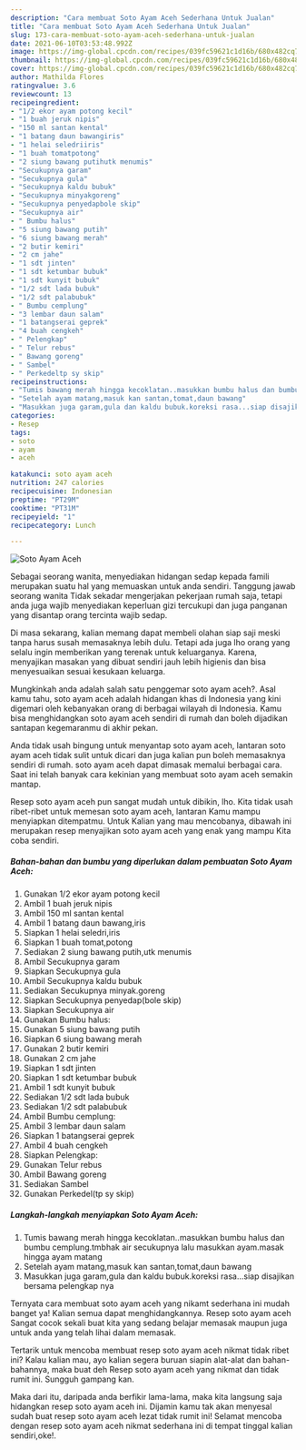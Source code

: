```yaml
---
description: "Cara membuat Soto Ayam Aceh Sederhana Untuk Jualan"
title: "Cara membuat Soto Ayam Aceh Sederhana Untuk Jualan"
slug: 173-cara-membuat-soto-ayam-aceh-sederhana-untuk-jualan
date: 2021-06-10T03:53:48.992Z
image: https://img-global.cpcdn.com/recipes/039fc59621c1d16b/680x482cq70/soto-ayam-aceh-foto-resep-utama.jpg
thumbnail: https://img-global.cpcdn.com/recipes/039fc59621c1d16b/680x482cq70/soto-ayam-aceh-foto-resep-utama.jpg
cover: https://img-global.cpcdn.com/recipes/039fc59621c1d16b/680x482cq70/soto-ayam-aceh-foto-resep-utama.jpg
author: Mathilda Flores
ratingvalue: 3.6
reviewcount: 13
recipeingredient:
- "1/2 ekor ayam potong kecil"
- "1 buah jeruk nipis"
- "150 ml santan kental"
- "1 batang daun bawangiris"
- "1 helai seledriiris"
- "1 buah tomatpotong"
- "2 siung bawang putihutk menumis"
- "Secukupnya garam"
- "Secukupnya gula"
- "Secukupnya kaldu bubuk"
- "Secukupnya minyakgoreng"
- "Secukupnya penyedapbole skip"
- "Secukupnya air"
- " Bumbu halus"
- "5 siung bawang putih"
- "6 siung bawang merah"
- "2 butir kemiri"
- "2 cm jahe"
- "1 sdt jinten"
- "1 sdt ketumbar bubuk"
- "1 sdt kunyit bubuk"
- "1/2 sdt lada bubuk"
- "1/2 sdt palabubuk"
- " Bumbu cemplung"
- "3 lembar daun salam"
- "1 batangserai geprek"
- "4 buah cengkeh"
- " Pelengkap"
- " Telur rebus"
- " Bawang goreng"
- " Sambel"
- " Perkedeltp sy skip"
recipeinstructions:
- "Tumis bawang merah hingga kecoklatan..masukkan bumbu halus dan bumbu cemplung.tmbhak air secukupnya lalu masukkan ayam.masak hingga ayam matang"
- "Setelah ayam matang,masuk kan santan,tomat,daun bawang"
- "Masukkan juga garam,gula dan kaldu bubuk.koreksi rasa...siap disajikan bersama pelengkap nya"
categories:
- Resep
tags:
- soto
- ayam
- aceh

katakunci: soto ayam aceh 
nutrition: 247 calories
recipecuisine: Indonesian
preptime: "PT29M"
cooktime: "PT31M"
recipeyield: "1"
recipecategory: Lunch

---
```



![Soto Ayam Aceh](https://img-global.cpcdn.com/recipes/039fc59621c1d16b/680x482cq70/soto-ayam-aceh-foto-resep-utama.jpg)

Sebagai seorang wanita, menyediakan hidangan sedap kepada famili merupakan suatu hal yang memuaskan untuk anda sendiri. Tanggung jawab seorang  wanita Tidak sekadar mengerjakan pekerjaan rumah saja, tetapi anda juga wajib menyediakan keperluan gizi tercukupi dan juga panganan yang disantap orang tercinta wajib sedap.

Di masa  sekarang, kalian memang dapat membeli olahan siap saji meski tanpa harus susah memasaknya lebih dulu. Tetapi ada juga lho orang yang selalu ingin memberikan yang terenak untuk keluarganya. Karena, menyajikan masakan yang dibuat sendiri jauh lebih higienis dan bisa menyesuaikan sesuai kesukaan keluarga. 



Mungkinkah anda adalah salah satu penggemar soto ayam aceh?. Asal kamu tahu, soto ayam aceh adalah hidangan khas di Indonesia yang kini digemari oleh kebanyakan orang di berbagai wilayah di Indonesia. Kamu bisa menghidangkan soto ayam aceh sendiri di rumah dan boleh dijadikan santapan kegemaranmu di akhir pekan.

Anda tidak usah bingung untuk menyantap soto ayam aceh, lantaran soto ayam aceh tidak sulit untuk dicari dan juga kalian pun boleh memasaknya sendiri di rumah. soto ayam aceh dapat dimasak memalui berbagai cara. Saat ini telah banyak cara kekinian yang membuat soto ayam aceh semakin mantap.

Resep soto ayam aceh pun sangat mudah untuk dibikin, lho. Kita tidak usah ribet-ribet untuk memesan soto ayam aceh, lantaran Kamu mampu menyiapkan ditempatmu. Untuk Kalian yang mau mencobanya, dibawah ini merupakan resep menyajikan soto ayam aceh yang enak yang mampu Kita coba sendiri.

<!--inarticleads1-->

##### Bahan-bahan dan bumbu yang diperlukan dalam pembuatan Soto Ayam Aceh:

1. Gunakan 1/2 ekor ayam potong kecil
1. Ambil 1 buah jeruk nipis
1. Ambil 150 ml santan kental
1. Ambil 1 batang daun bawang,iris
1. Siapkan 1 helai seledri,iris
1. Siapkan 1 buah tomat,potong
1. Sediakan 2 siung bawang putih,utk menumis
1. Ambil Secukupnya garam
1. Siapkan Secukupnya gula
1. Ambil Secukupnya kaldu bubuk
1. Sediakan Secukupnya minyak.goreng
1. Siapkan Secukupnya penyedap(bole skip)
1. Siapkan Secukupnya air
1. Gunakan  Bumbu halus:
1. Gunakan 5 siung bawang putih
1. Siapkan 6 siung bawang merah
1. Gunakan 2 butir kemiri
1. Gunakan 2 cm jahe
1. Siapkan 1 sdt jinten
1. Siapkan 1 sdt ketumbar bubuk
1. Ambil 1 sdt kunyit bubuk
1. Sediakan 1/2 sdt lada bubuk
1. Sediakan 1/2 sdt palabubuk
1. Ambil  Bumbu cemplung:
1. Ambil 3 lembar daun salam
1. Siapkan 1 batangserai geprek
1. Ambil 4 buah cengkeh
1. Siapkan  Pelengkap:
1. Gunakan  Telur rebus
1. Ambil  Bawang goreng
1. Sediakan  Sambel
1. Gunakan  Perkedel(tp sy skip)




<!--inarticleads2-->

##### Langkah-langkah menyiapkan Soto Ayam Aceh:

1. Tumis bawang merah hingga kecoklatan..masukkan bumbu halus dan bumbu cemplung.tmbhak air secukupnya lalu masukkan ayam.masak hingga ayam matang
1. Setelah ayam matang,masuk kan santan,tomat,daun bawang
1. Masukkan juga garam,gula dan kaldu bubuk.koreksi rasa...siap disajikan bersama pelengkap nya




Ternyata cara membuat soto ayam aceh yang nikamt sederhana ini mudah banget ya! Kalian semua dapat menghidangkannya. Resep soto ayam aceh Sangat cocok sekali buat kita yang sedang belajar memasak maupun juga untuk anda yang telah lihai dalam memasak.

Tertarik untuk mencoba membuat resep soto ayam aceh nikmat tidak ribet ini? Kalau kalian mau, ayo kalian segera buruan siapin alat-alat dan bahan-bahannya, maka buat deh Resep soto ayam aceh yang nikmat dan tidak rumit ini. Sungguh gampang kan. 

Maka dari itu, daripada anda berfikir lama-lama, maka kita langsung saja hidangkan resep soto ayam aceh ini. Dijamin kamu tak akan menyesal sudah buat resep soto ayam aceh lezat tidak rumit ini! Selamat mencoba dengan resep soto ayam aceh nikmat sederhana ini di tempat tinggal kalian sendiri,oke!.

